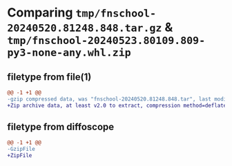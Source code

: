 # Comparing `tmp/fnschool-20240520.81248.848.tar.gz` & `tmp/fnschool-20240523.80109.809-py3-none-any.whl.zip`

## filetype from file(1)

```diff
@@ -1 +1 @@
-gzip compressed data, was "fnschool-20240520.81248.848.tar", last modified: Mon May 20 04:48:52 2024, max compression
+Zip archive data, at least v2.0 to extract, compression method=deflate
```

## filetype from diffoscope

```diff
@@ -1 +1 @@
-GzipFile
+ZipFile
```

